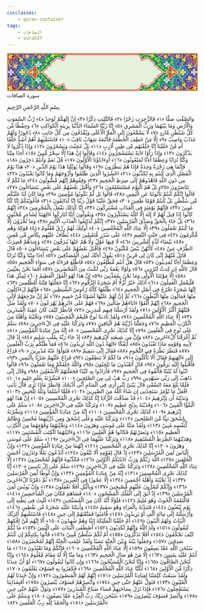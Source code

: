 ```yaml
---
cssclasses:
    - quran-container
tags:
    - الصافات
    - surah37
---
```

<div class="quran-container">
<span class="second-border"></span>
<span class="border"></span>
<div class="head-container">
<img src="https://raw.githubusercontent.com/LORDyyyyy/obsidian-the_quran_vault/main/src/webview/surah_head.png" height=100>
<div class="surah-name">
<span class="surah-name-fnt">سورة الصافات</span>
</div>
</div>
<div class="quran-content">
<div class="name-of-god"> <p> بِسْمِ اللَّهِ الرَّحْمَنِ الرَّحِيمِ </p></div>
<p>
<span class="sign" id="f1">وَالصَّفَّتِ صَفًّا <span>﴿</span>١<span>﴾</span></span>
<span class="sign" id="f2">فَالزَّجِرَتِ زَجْرًا <span>﴿</span>٢<span>﴾</span></span>
<span class="sign" id="f3">فَالتَّلِيَتِ ذِكْرًا <span>﴿</span>٣<span>﴾</span></span>
<span class="sign" id="f4">إِنَّ إِلَهَكُمْ لَوَحِدٌ <span>﴿</span>٤<span>﴾</span></span>
<span class="sign" id="f5">رَّبُّ السَّمَوَتِ وَالْأَرْضِ وَمَا بَيْنَهُمَا وَرَبُّ الْمَشَرِقِ <span>﴿</span>٥<span>﴾</span></span>
<span class="sign" id="f6">إِنَّا زَيَّنَّا السَّمَاءَ الدُّنْيَا بِزِينَةٍ الْكَوَاكِبِ <span>﴿</span>٦<span>﴾</span></span>
<span class="sign" id="f7">وَحِفْظًا مِّن كُلِّ شَيْطَنٍ مَّارِدٍ <span>﴿</span>٧<span>﴾</span></span>
<span class="sign" id="f8">لَّا يَسَّمَّعُونَ إِلَى الْمَلَإِ الْأَعْلَى وَيُقْذَفُونَ مِن كُلِّ جَانِبٍ <span>﴿</span>٨<span>﴾</span></span>
<span class="sign" id="f9">دُحُورًا وَلَهُمْ عَذَابٌ وَاصِبٌ <span>﴿</span>٩<span>﴾</span></span>
<span class="sign" id="f10">إِلَّا مَنْ خَطِفَ الْخَطْفَةَ فَأَتْبَعَهُ شِهَابٌ ثَاقِبٌ <span>﴿</span>١۰<span>﴾</span></span>
<span class="sign" id="f11">فَاسْتَفْتِهِمْ أَهُمْ أَشَدُّ خَلْقًا أَم مَّنْ خَلَقْنَا إِنَّا خَلَقْنَهُم مِّن طِينٍ لَّازِبٍ <span>﴿</span>١١<span>﴾</span></span>
<span class="sign" id="f12">بَلْ عَجِبْتَ وَيَسْخَرُونَ <span>﴿</span>١٢<span>﴾</span></span>
<span class="sign" id="f13">وَإِذَا ذُكِّرُوا لَا يَذْكُرُونَ <span>﴿</span>١٣<span>﴾</span></span>
<span class="sign" id="f14">وَإِذَا رَأَوْا ءَايَةً يَسْتَسْخِرُونَ <span>﴿</span>١٤<span>﴾</span></span>
<span class="sign" id="f15">وَقَالُوا إِنْ هَذَا إِلَّا سِحْرٌ مُّبِينٌ <span>﴿</span>١٥<span>﴾</span></span>
<span class="sign" id="f16">أَءِذَا مِتْنَا وَكُنَّا تُرَابًا وَعِظَمًا أَءِنَّا لَمَبْعُوثُونَ <span>﴿</span>١٦<span>﴾</span></span>
<span class="sign" id="f17">أَوَءَابَاؤُنَا الْأَوَّلُونَ <span>﴿</span>١٧<span>﴾</span></span>
<span class="sign" id="f18">قُلْ نَعَمْ وَأَنتُمْ دَخِرُونَ <span>﴿</span>١٨<span>﴾</span></span>
<span class="sign" id="f19">فَإِنَّمَا هِىَ زَجْرَةٌ وَحِدَةٌ فَإِذَا هُمْ يَنظُرُونَ <span>﴿</span>١٩<span>﴾</span></span>
<span class="sign" id="f20">وَقَالُوا يَوَيْلَنَا هَذَا يَوْمُ الدِّينِ <span>﴿</span>٢۰<span>﴾</span></span>
<span class="sign" id="f21">هَذَا يَوْمُ الْفَصْلِ الَّذِى كُنتُم بِهِ تُكَذِّبُونَ <span>﴿</span>٢١<span>﴾</span></span>
<span class="sign" id="f22">احْشُرُوا الَّذِينَ ظَلَمُوا وَأَزْوَجَهُمْ وَمَا كَانُوا يَعْبُدُونَ <span>﴿</span>٢٢<span>﴾</span></span>
<span class="sign" id="f23">مِن دُونِ اللَّهِ فَاهْدُوهُمْ إِلَى صِرَطِ الْجَحِيمِ <span>﴿</span>٢٣<span>﴾</span></span>
<span class="sign" id="f24">وَقِفُوهُمْ إِنَّهُم مَّسُْٔولُونَ <span>﴿</span>٢٤<span>﴾</span></span>
<span class="sign" id="f25">مَا لَكُمْ لَا تَنَاصَرُونَ <span>﴿</span>٢٥<span>﴾</span></span>
<span class="sign" id="f26">بَلْ هُمُ الْيَوْمَ مُسْتَسْلِمُونَ <span>﴿</span>٢٦<span>﴾</span></span>
<span class="sign" id="f27">وَأَقْبَلَ بَعْضُهُمْ عَلَى بَعْضٍ يَتَسَاءَلُونَ <span>﴿</span>٢٧<span>﴾</span></span>
<span class="sign" id="f28">قَالُوا إِنَّكُمْ كُنتُمْ تَأْتُونَنَا عَنِ الْيَمِينِ <span>﴿</span>٢٨<span>﴾</span></span>
<span class="sign" id="f29">قَالُوا بَل لَّمْ تَكُونُوا مُؤْمِنِينَ <span>﴿</span>٢٩<span>﴾</span></span>
<span class="sign" id="f30">وَمَا كَانَ لَنَا عَلَيْكُم مِّن سُلْطَنٍ بَلْ كُنتُمْ قَوْمًا طَغِينَ <span>﴿</span>٣۰<span>﴾</span></span>
<span class="sign" id="f31">فَحَقَّ عَلَيْنَا قَوْلُ رَبِّنَا إِنَّا لَذَائِقُونَ <span>﴿</span>٣١<span>﴾</span></span>
<span class="sign" id="f32">فَأَغْوَيْنَكُمْ إِنَّا كُنَّا غَوِينَ <span>﴿</span>٣٢<span>﴾</span></span>
<span class="sign" id="f33">فَإِنَّهُمْ يَوْمَئِذٍ فِى الْعَذَابِ مُشْتَرِكُونَ <span>﴿</span>٣٣<span>﴾</span></span>
<span class="sign" id="f34">إِنَّا كَذَلِكَ نَفْعَلُ بِالْمُجْرِمِينَ <span>﴿</span>٣٤<span>﴾</span></span>
<span class="sign" id="f35">إِنَّهُمْ كَانُوا إِذَا قِيلَ لَهُمْ لَا إِلَهَ إِلَّا اللَّهُ يَسْتَكْبِرُونَ <span>﴿</span>٣٥<span>﴾</span></span>
<span class="sign" id="f36">وَيَقُولُونَ أَئِنَّا لَتَارِكُوا ءَالِهَتِنَا لِشَاعِرٍ مَّجْنُونٍ <span>﴿</span>٣٦<span>﴾</span></span>
<span class="sign" id="f37">بَلْ جَاءَ بِالْحَقِّ وَصَدَّقَ الْمُرْسَلِينَ <span>﴿</span>٣٧<span>﴾</span></span>
<span class="sign" id="f38">إِنَّكُمْ لَذَائِقُوا الْعَذَابِ الْأَلِيمِ <span>﴿</span>٣٨<span>﴾</span></span>
<span class="sign" id="f39">وَمَا تُجْزَوْنَ إِلَّا مَا كُنتُمْ تَعْمَلُونَ <span>﴿</span>٣٩<span>﴾</span></span>
<span class="sign" id="f40">إِلَّا عِبَادَ اللَّهِ الْمُخْلَصِينَ <span>﴿</span>٤۰<span>﴾</span></span>
<span class="sign" id="f41">أُولَئِكَ لَهُمْ رِزْقٌ مَّعْلُومٌ <span>﴿</span>٤١<span>﴾</span></span>
<span class="sign" id="f42">فَوَكِهُ وَهُم مُّكْرَمُونَ <span>﴿</span>٤٢<span>﴾</span></span>
<span class="sign" id="f43">فِى جَنَّتِ النَّعِيمِ <span>﴿</span>٤٣<span>﴾</span></span>
<span class="sign" id="f44">عَلَى سُرُرٍ مُّتَقَبِلِينَ <span>﴿</span>٤٤<span>﴾</span></span>
<span class="sign" id="f45">يُطَافُ عَلَيْهِم بِكَأْسٍ مِّن مَّعِينٍ <span>﴿</span>٤٥<span>﴾</span></span>
<span class="sign" id="f46">بَيْضَاءَ لَذَّةٍ لِّلشَّرِبِينَ <span>﴿</span>٤٦<span>﴾</span></span>
<span class="sign" id="f47">لَا فِيهَا غَوْلٌ وَلَا هُمْ عَنْهَا يُنزَفُونَ <span>﴿</span>٤٧<span>﴾</span></span>
<span class="sign" id="f48">وَعِندَهُمْ قَصِرَتُ الطَّرْفِ عِينٌ <span>﴿</span>٤٨<span>﴾</span></span>
<span class="sign" id="f49">كَأَنَّهُنَّ بَيْضٌ مَّكْنُونٌ <span>﴿</span>٤٩<span>﴾</span></span>
<span class="sign" id="f50">فَأَقْبَلَ بَعْضُهُمْ عَلَى بَعْضٍ يَتَسَاءَلُونَ <span>﴿</span>٥۰<span>﴾</span></span>
<span class="sign" id="f51">قَالَ قَائِلٌ مِّنْهُمْ إِنِّى كَانَ لِى قَرِينٌ <span>﴿</span>٥١<span>﴾</span></span>
<span class="sign" id="f52">يَقُولُ أَءِنَّكَ لَمِنَ الْمُصَدِّقِينَ <span>﴿</span>٥٢<span>﴾</span></span>
<span class="sign" id="f53">أَءِذَا مِتْنَا وَكُنَّا تُرَابًا وَعِظَمًا أَءِنَّا لَمَدِينُونَ <span>﴿</span>٥٣<span>﴾</span></span>
<span class="sign" id="f54">قَالَ هَلْ أَنتُم مُّطَّلِعُونَ <span>﴿</span>٥٤<span>﴾</span></span>
<span class="sign" id="f55">فَاطَّلَعَ فَرَءَاهُ فِى سَوَاءِ الْجَحِيمِ <span>﴿</span>٥٥<span>﴾</span></span>
<span class="sign" id="f56">قَالَ تَاللَّهِ إِن كِدتَّ لَتُرْدِينِ <span>﴿</span>٥٦<span>﴾</span></span>
<span class="sign" id="f57">وَلَوْلَا نِعْمَةُ رَبِّى لَكُنتُ مِنَ الْمُحْضَرِينَ <span>﴿</span>٥٧<span>﴾</span></span>
<span class="sign" id="f58">أَفَمَا نَحْنُ بِمَيِّتِينَ <span>﴿</span>٥٨<span>﴾</span></span>
<span class="sign" id="f59">إِلَّا مَوْتَتَنَا الْأُولَى وَمَا نَحْنُ بِمُعَذَّبِينَ <span>﴿</span>٥٩<span>﴾</span></span>
<span class="sign" id="f60">إِنَّ هَذَا لَهُوَ الْفَوْزُ الْعَظِيمُ <span>﴿</span>٦۰<span>﴾</span></span>
<span class="sign" id="f61">لِمِثْلِ هَذَا فَلْيَعْمَلِ الْعَمِلُونَ <span>﴿</span>٦١<span>﴾</span></span>
<span class="sign" id="f62">أَذَلِكَ خَيْرٌ نُّزُلًا أَمْ شَجَرَةُ الزَّقُّومِ <span>﴿</span>٦٢<span>﴾</span></span>
<span class="sign" id="f63">إِنَّا جَعَلْنَهَا فِتْنَةً لِّلظَّلِمِينَ <span>﴿</span>٦٣<span>﴾</span></span>
<span class="sign" id="f64">إِنَّهَا شَجَرَةٌ تَخْرُجُ فِى أَصْلِ الْجَحِيمِ <span>﴿</span>٦٤<span>﴾</span></span>
<span class="sign" id="f65">طَلْعُهَا كَأَنَّهُ رُءُوسُ الشَّيَطِينِ <span>﴿</span>٦٥<span>﴾</span></span>
<span class="sign" id="f66">فَإِنَّهُمْ لَءَاكِلُونَ مِنْهَا فَمَالُِٔونَ مِنْهَا الْبُطُونَ <span>﴿</span>٦٦<span>﴾</span></span>
<span class="sign" id="f67">ثُمَّ إِنَّ لَهُمْ عَلَيْهَا لَشَوْبًا مِّنْ حَمِيمٍ <span>﴿</span>٦٧<span>﴾</span></span>
<span class="sign" id="f68">ثُمَّ إِنَّ مَرْجِعَهُمْ لَإِلَى الْجَحِيمِ <span>﴿</span>٦٨<span>﴾</span></span>
<span class="sign" id="f69">إِنَّهُمْ أَلْفَوْا ءَابَاءَهُمْ ضَالِّينَ <span>﴿</span>٦٩<span>﴾</span></span>
<span class="sign" id="f70">فَهُمْ عَلَى ءَاثَرِهِمْ يُهْرَعُونَ <span>﴿</span>٧۰<span>﴾</span></span>
<span class="sign" id="f71">وَلَقَدْ ضَلَّ قَبْلَهُمْ أَكْثَرُ الْأَوَّلِينَ <span>﴿</span>٧١<span>﴾</span></span>
<span class="sign" id="f72">وَلَقَدْ أَرْسَلْنَا فِيهِم مُّنذِرِينَ <span>﴿</span>٧٢<span>﴾</span></span>
<span class="sign" id="f73">فَانظُرْ كَيْفَ كَانَ عَقِبَةُ الْمُنذَرِينَ <span>﴿</span>٧٣<span>﴾</span></span>
<span class="sign" id="f74">إِلَّا عِبَادَ اللَّهِ الْمُخْلَصِينَ <span>﴿</span>٧٤<span>﴾</span></span>
<span class="sign" id="f75">وَلَقَدْ نَادَىنَا نُوحٌ فَلَنِعْمَ الْمُجِيبُونَ <span>﴿</span>٧٥<span>﴾</span></span>
<span class="sign" id="f76">وَنَجَّيْنَهُ وَأَهْلَهُ مِنَ الْكَرْبِ الْعَظِيمِ <span>﴿</span>٧٦<span>﴾</span></span>
<span class="sign" id="f77">وَجَعَلْنَا ذُرِّيَّتَهُ هُمُ الْبَاقِينَ <span>﴿</span>٧٧<span>﴾</span></span>
<span class="sign" id="f78">وَتَرَكْنَا عَلَيْهِ فِى الْءَاخِرِينَ <span>﴿</span>٧٨<span>﴾</span></span>
<span class="sign" id="f79">سَلَمٌ عَلَى نُوحٍ فِى الْعَلَمِينَ <span>﴿</span>٧٩<span>﴾</span></span>
<span class="sign" id="f80">إِنَّا كَذَلِكَ نَجْزِى الْمُحْسِنِينَ <span>﴿</span>٨۰<span>﴾</span></span>
<span class="sign" id="f81">إِنَّهُ مِنْ عِبَادِنَا الْمُؤْمِنِينَ <span>﴿</span>٨١<span>﴾</span></span>
<span class="sign" id="f82">ثُمَّ أَغْرَقْنَا الْءَاخَرِينَ <span>﴿</span>٨٢<span>﴾</span></span>
<span class="sign" id="f83">وَإِنَّ مِن شِيعَتِهِ لَإِبْرَهِيمَ <span>﴿</span>٨٣<span>﴾</span></span>
<span class="sign" id="f84">إِذْ جَاءَ رَبَّهُ بِقَلْبٍ سَلِيمٍ <span>﴿</span>٨٤<span>﴾</span></span>
<span class="sign" id="f85">إِذْ قَالَ لِأَبِيهِ وَقَوْمِهِ مَاذَا تَعْبُدُونَ <span>﴿</span>٨٥<span>﴾</span></span>
<span class="sign" id="f86">أَئِفْكًا ءَالِهَةً دُونَ اللَّهِ تُرِيدُونَ <span>﴿</span>٨٦<span>﴾</span></span>
<span class="sign" id="f87">فَمَا ظَنُّكُم بِرَبِّ الْعَلَمِينَ <span>﴿</span>٨٧<span>﴾</span></span>
<span class="sign" id="f88">فَنَظَرَ نَظْرَةً فِى النُّجُومِ <span>﴿</span>٨٨<span>﴾</span></span>
<span class="sign" id="f89">فَقَالَ إِنِّى سَقِيمٌ <span>﴿</span>٨٩<span>﴾</span></span>
<span class="sign" id="f90">فَتَوَلَّوْا عَنْهُ مُدْبِرِينَ <span>﴿</span>٩۰<span>﴾</span></span>
<span class="sign" id="f91">فَرَاغَ إِلَى ءَالِهَتِهِمْ فَقَالَ أَلَا تَأْكُلُونَ <span>﴿</span>٩١<span>﴾</span></span>
<span class="sign" id="f92">مَا لَكُمْ لَا تَنطِقُونَ <span>﴿</span>٩٢<span>﴾</span></span>
<span class="sign" id="f93">فَرَاغَ عَلَيْهِمْ ضَرْبًا بِالْيَمِينِ <span>﴿</span>٩٣<span>﴾</span></span>
<span class="sign" id="f94">فَأَقْبَلُوا إِلَيْهِ يَزِفُّونَ <span>﴿</span>٩٤<span>﴾</span></span>
<span class="sign" id="f95">قَالَ أَتَعْبُدُونَ مَا تَنْحِتُونَ <span>﴿</span>٩٥<span>﴾</span></span>
<span class="sign" id="f96">وَاللَّهُ خَلَقَكُمْ وَمَا تَعْمَلُونَ <span>﴿</span>٩٦<span>﴾</span></span>
<span class="sign" id="f97">قَالُوا ابْنُوا لَهُ بُنْيَنًا فَأَلْقُوهُ فِى الْجَحِيمِ <span>﴿</span>٩٧<span>﴾</span></span>
<span class="sign" id="f98">فَأَرَادُوا بِهِ كَيْدًا فَجَعَلْنَهُمُ الْأَسْفَلِينَ <span>﴿</span>٩٨<span>﴾</span></span>
<span class="sign" id="f99">وَقَالَ إِنِّى ذَاهِبٌ إِلَى رَبِّى سَيَهْدِينِ <span>﴿</span>٩٩<span>﴾</span></span>
<span class="sign" id="f100">رَبِّ هَبْ لِى مِنَ الصَّلِحِينَ <span>﴿</span>١۰۰<span>﴾</span></span>
<span class="sign" id="f101">فَبَشَّرْنَهُ بِغُلَمٍ حَلِيمٍ <span>﴿</span>١۰١<span>﴾</span></span>
<span class="sign" id="f102">فَلَمَّا بَلَغَ مَعَهُ السَّعْىَ قَالَ يَبُنَىَّ إِنِّى أَرَى فِى الْمَنَامِ أَنِّى أَذْبَحُكَ فَانظُرْ مَاذَا تَرَى قَالَ يَأَبَتِ افْعَلْ مَا تُؤْمَرُ سَتَجِدُنِى إِن شَاءَ اللَّهُ مِنَ الصَّبِرِينَ <span>﴿</span>١۰٢<span>﴾</span></span>
<span class="sign" id="f103">فَلَمَّا أَسْلَمَا وَتَلَّهُ لِلْجَبِينِ <span>﴿</span>١۰٣<span>﴾</span></span>
<span class="sign" id="f104">وَنَدَيْنَهُ أَن يَإِبْرَهِيمُ <span>﴿</span>١۰٤<span>﴾</span></span>
<span class="sign" id="f105">قَدْ صَدَّقْتَ الرُّءْيَا إِنَّا كَذَلِكَ نَجْزِى الْمُحْسِنِينَ <span>﴿</span>١۰٥<span>﴾</span></span>
<span class="sign" id="f106">إِنَّ هَذَا لَهُوَ الْبَلَؤُا الْمُبِينُ <span>﴿</span>١۰٦<span>﴾</span></span>
<span class="sign" id="f107">وَفَدَيْنَهُ بِذِبْحٍ عَظِيمٍ <span>﴿</span>١۰٧<span>﴾</span></span>
<span class="sign" id="f108">وَتَرَكْنَا عَلَيْهِ فِى الْءَاخِرِينَ <span>﴿</span>١۰٨<span>﴾</span></span>
<span class="sign" id="f109">سَلَمٌ عَلَى إِبْرَهِيمَ <span>﴿</span>١۰٩<span>﴾</span></span>
<span class="sign" id="f110">كَذَلِكَ نَجْزِى الْمُحْسِنِينَ <span>﴿</span>١١۰<span>﴾</span></span>
<span class="sign" id="f111">إِنَّهُ مِنْ عِبَادِنَا الْمُؤْمِنِينَ <span>﴿</span>١١١<span>﴾</span></span>
<span class="sign" id="f112">وَبَشَّرْنَهُ بِإِسْحَقَ نَبِيًّا مِّنَ الصَّلِحِينَ <span>﴿</span>١١٢<span>﴾</span></span>
<span class="sign" id="f113">وَبَرَكْنَا عَلَيْهِ وَعَلَى إِسْحَقَ وَمِن ذُرِّيَّتِهِمَا مُحْسِنٌ وَظَالِمٌ لِّنَفْسِهِ مُبِينٌ <span>﴿</span>١١٣<span>﴾</span></span>
<span class="sign" id="f114">وَلَقَدْ مَنَنَّا عَلَى مُوسَى وَهَرُونَ <span>﴿</span>١١٤<span>﴾</span></span>
<span class="sign" id="f115">وَنَجَّيْنَهُمَا وَقَوْمَهُمَا مِنَ الْكَرْبِ الْعَظِيمِ <span>﴿</span>١١٥<span>﴾</span></span>
<span class="sign" id="f116">وَنَصَرْنَهُمْ فَكَانُوا هُمُ الْغَلِبِينَ <span>﴿</span>١١٦<span>﴾</span></span>
<span class="sign" id="f117">وَءَاتَيْنَهُمَا الْكِتَبَ الْمُسْتَبِينَ <span>﴿</span>١١٧<span>﴾</span></span>
<span class="sign" id="f118">وَهَدَيْنَهُمَا الصِّرَطَ الْمُسْتَقِيمَ <span>﴿</span>١١٨<span>﴾</span></span>
<span class="sign" id="f119">وَتَرَكْنَا عَلَيْهِمَا فِى الْءَاخِرِينَ <span>﴿</span>١١٩<span>﴾</span></span>
<span class="sign" id="f120">سَلَمٌ عَلَى مُوسَى وَهَرُونَ <span>﴿</span>١٢۰<span>﴾</span></span>
<span class="sign" id="f121">إِنَّا كَذَلِكَ نَجْزِى الْمُحْسِنِينَ <span>﴿</span>١٢١<span>﴾</span></span>
<span class="sign" id="f122">إِنَّهُمَا مِنْ عِبَادِنَا الْمُؤْمِنِينَ <span>﴿</span>١٢٢<span>﴾</span></span>
<span class="sign" id="f123">وَإِنَّ إِلْيَاسَ لَمِنَ الْمُرْسَلِينَ <span>﴿</span>١٢٣<span>﴾</span></span>
<span class="sign" id="f124">إِذْ قَالَ لِقَوْمِهِ أَلَا تَتَّقُونَ <span>﴿</span>١٢٤<span>﴾</span></span>
<span class="sign" id="f125">أَتَدْعُونَ بَعْلًا وَتَذَرُونَ أَحْسَنَ الْخَلِقِينَ <span>﴿</span>١٢٥<span>﴾</span></span>
<span class="sign" id="f126">اللَّهَ رَبَّكُمْ وَرَبَّ ءَابَائِكُمُ الْأَوَّلِينَ <span>﴿</span>١٢٦<span>﴾</span></span>
<span class="sign" id="f127">فَكَذَّبُوهُ فَإِنَّهُمْ لَمُحْضَرُونَ <span>﴿</span>١٢٧<span>﴾</span></span>
<span class="sign" id="f128">إِلَّا عِبَادَ اللَّهِ الْمُخْلَصِينَ <span>﴿</span>١٢٨<span>﴾</span></span>
<span class="sign" id="f129">وَتَرَكْنَا عَلَيْهِ فِى الْءَاخِرِينَ <span>﴿</span>١٢٩<span>﴾</span></span>
<span class="sign" id="f130">سَلَمٌ عَلَى إِلْ يَاسِينَ <span>﴿</span>١٣۰<span>﴾</span></span>
<span class="sign" id="f131">إِنَّا كَذَلِكَ نَجْزِى الْمُحْسِنِينَ <span>﴿</span>١٣١<span>﴾</span></span>
<span class="sign" id="f132">إِنَّهُ مِنْ عِبَادِنَا الْمُؤْمِنِينَ <span>﴿</span>١٣٢<span>﴾</span></span>
<span class="sign" id="f133">وَإِنَّ لُوطًا لَّمِنَ الْمُرْسَلِينَ <span>﴿</span>١٣٣<span>﴾</span></span>
<span class="sign" id="f134">إِذْ نَجَّيْنَهُ وَأَهْلَهُ أَجْمَعِينَ <span>﴿</span>١٣٤<span>﴾</span></span>
<span class="sign" id="f135">إِلَّا عَجُوزًا فِى الْغَبِرِينَ <span>﴿</span>١٣٥<span>﴾</span></span>
<span class="sign" id="f136">ثُمَّ دَمَّرْنَا الْءَاخَرِينَ <span>﴿</span>١٣٦<span>﴾</span></span>
<span class="sign" id="f137">وَإِنَّكُمْ لَتَمُرُّونَ عَلَيْهِم مُّصْبِحِينَ <span>﴿</span>١٣٧<span>﴾</span></span>
<span class="sign" id="f138">وَبِالَّيْلِ أَفَلَا تَعْقِلُونَ <span>﴿</span>١٣٨<span>﴾</span></span>
<span class="sign" id="f139">وَإِنَّ يُونُسَ لَمِنَ الْمُرْسَلِينَ <span>﴿</span>١٣٩<span>﴾</span></span>
<span class="sign" id="f140">إِذْ أَبَقَ إِلَى الْفُلْكِ الْمَشْحُونِ <span>﴿</span>١٤۰<span>﴾</span></span>
<span class="sign" id="f141">فَسَاهَمَ فَكَانَ مِنَ الْمُدْحَضِينَ <span>﴿</span>١٤١<span>﴾</span></span>
<span class="sign" id="f142">فَالْتَقَمَهُ الْحُوتُ وَهُوَ مُلِيمٌ <span>﴿</span>١٤٢<span>﴾</span></span>
<span class="sign" id="f143">فَلَوْلَا أَنَّهُ كَانَ مِنَ الْمُسَبِّحِينَ <span>﴿</span>١٤٣<span>﴾</span></span>
<span class="sign" id="f144">لَلَبِثَ فِى بَطْنِهِ إِلَى يَوْمِ يُبْعَثُونَ <span>﴿</span>١٤٤<span>﴾</span></span>
<span class="sign" id="f145">فَنَبَذْنَهُ بِالْعَرَاءِ وَهُوَ سَقِيمٌ <span>﴿</span>١٤٥<span>﴾</span></span>
<span class="sign" id="f146">وَأَنبَتْنَا عَلَيْهِ شَجَرَةً مِّن يَقْطِينٍ <span>﴿</span>١٤٦<span>﴾</span></span>
<span class="sign" id="f147">وَأَرْسَلْنَهُ إِلَى مِائَةِ أَلْفٍ أَوْ يَزِيدُونَ <span>﴿</span>١٤٧<span>﴾</span></span>
<span class="sign" id="f148">فََٔامَنُوا فَمَتَّعْنَهُمْ إِلَى حِينٍ <span>﴿</span>١٤٨<span>﴾</span></span>
<span class="sign" id="f149">فَاسْتَفْتِهِمْ أَلِرَبِّكَ الْبَنَاتُ وَلَهُمُ الْبَنُونَ <span>﴿</span>١٤٩<span>﴾</span></span>
<span class="sign" id="f150">أَمْ خَلَقْنَا الْمَلَئِكَةَ إِنَثًا وَهُمْ شَهِدُونَ <span>﴿</span>١٥۰<span>﴾</span></span>
<span class="sign" id="f151">أَلَا إِنَّهُم مِّنْ إِفْكِهِمْ لَيَقُولُونَ <span>﴿</span>١٥١<span>﴾</span></span>
<span class="sign" id="f152">وَلَدَ اللَّهُ وَإِنَّهُمْ لَكَذِبُونَ <span>﴿</span>١٥٢<span>﴾</span></span>
<span class="sign" id="f153">أَصْطَفَى الْبَنَاتِ عَلَى الْبَنِينَ <span>﴿</span>١٥٣<span>﴾</span></span>
<span class="sign" id="f154">مَا لَكُمْ كَيْفَ تَحْكُمُونَ <span>﴿</span>١٥٤<span>﴾</span></span>
<span class="sign" id="f155">أَفَلَا تَذَكَّرُونَ <span>﴿</span>١٥٥<span>﴾</span></span>
<span class="sign" id="f156">أَمْ لَكُمْ سُلْطَنٌ مُّبِينٌ <span>﴿</span>١٥٦<span>﴾</span></span>
<span class="sign" id="f157">فَأْتُوا بِكِتَبِكُمْ إِن كُنتُمْ صَدِقِينَ <span>﴿</span>١٥٧<span>﴾</span></span>
<span class="sign" id="f158">وَجَعَلُوا بَيْنَهُ وَبَيْنَ الْجِنَّةِ نَسَبًا وَلَقَدْ عَلِمَتِ الْجِنَّةُ إِنَّهُمْ لَمُحْضَرُونَ <span>﴿</span>١٥٨<span>﴾</span></span>
<span class="sign" id="f159">سُبْحَنَ اللَّهِ عَمَّا يَصِفُونَ <span>﴿</span>١٥٩<span>﴾</span></span>
<span class="sign" id="f160">إِلَّا عِبَادَ اللَّهِ الْمُخْلَصِينَ <span>﴿</span>١٦۰<span>﴾</span></span>
<span class="sign" id="f161">فَإِنَّكُمْ وَمَا تَعْبُدُونَ <span>﴿</span>١٦١<span>﴾</span></span>
<span class="sign" id="f162">مَا أَنتُمْ عَلَيْهِ بِفَتِنِينَ <span>﴿</span>١٦٢<span>﴾</span></span>
<span class="sign" id="f163">إِلَّا مَنْ هُوَ صَالِ الْجَحِيمِ <span>﴿</span>١٦٣<span>﴾</span></span>
<span class="sign" id="f164">وَمَا مِنَّا إِلَّا لَهُ مَقَامٌ مَّعْلُومٌ <span>﴿</span>١٦٤<span>﴾</span></span>
<span class="sign" id="f165">وَإِنَّا لَنَحْنُ الصَّافُّونَ <span>﴿</span>١٦٥<span>﴾</span></span>
<span class="sign" id="f166">وَإِنَّا لَنَحْنُ الْمُسَبِّحُونَ <span>﴿</span>١٦٦<span>﴾</span></span>
<span class="sign" id="f167">وَإِن كَانُوا لَيَقُولُونَ <span>﴿</span>١٦٧<span>﴾</span></span>
<span class="sign" id="f168">لَوْ أَنَّ عِندَنَا ذِكْرًا مِّنَ الْأَوَّلِينَ <span>﴿</span>١٦٨<span>﴾</span></span>
<span class="sign" id="f169">لَكُنَّا عِبَادَ اللَّهِ الْمُخْلَصِينَ <span>﴿</span>١٦٩<span>﴾</span></span>
<span class="sign" id="f170">فَكَفَرُوا بِهِ فَسَوْفَ يَعْلَمُونَ <span>﴿</span>١٧۰<span>﴾</span></span>
<span class="sign" id="f171">وَلَقَدْ سَبَقَتْ كَلِمَتُنَا لِعِبَادِنَا الْمُرْسَلِينَ <span>﴿</span>١٧١<span>﴾</span></span>
<span class="sign" id="f172">إِنَّهُمْ لَهُمُ الْمَنصُورُونَ <span>﴿</span>١٧٢<span>﴾</span></span>
<span class="sign" id="f173">وَإِنَّ جُندَنَا لَهُمُ الْغَلِبُونَ <span>﴿</span>١٧٣<span>﴾</span></span>
<span class="sign" id="f174">فَتَوَلَّ عَنْهُمْ حَتَّى حِينٍ <span>﴿</span>١٧٤<span>﴾</span></span>
<span class="sign" id="f175">وَأَبْصِرْهُمْ فَسَوْفَ يُبْصِرُونَ <span>﴿</span>١٧٥<span>﴾</span></span>
<span class="sign" id="f176">أَفَبِعَذَابِنَا يَسْتَعْجِلُونَ <span>﴿</span>١٧٦<span>﴾</span></span>
<span class="sign" id="f177">فَإِذَا نَزَلَ بِسَاحَتِهِمْ فَسَاءَ صَبَاحُ الْمُنذَرِينَ <span>﴿</span>١٧٧<span>﴾</span></span>
<span class="sign" id="f178">وَتَوَلَّ عَنْهُمْ حَتَّى حِينٍ <span>﴿</span>١٧٨<span>﴾</span></span>
<span class="sign" id="f179">وَأَبْصِرْ فَسَوْفَ يُبْصِرُونَ <span>﴿</span>١٧٩<span>﴾</span></span>
<span class="sign" id="f180">سُبْحَنَ رَبِّكَ رَبِّ الْعِزَّةِ عَمَّا يَصِفُونَ <span>﴿</span>١٨۰<span>﴾</span></span>
<span class="sign" id="f181">وَسَلَمٌ عَلَى الْمُرْسَلِينَ <span>﴿</span>١٨١<span>﴾</span></span>
<span class="sign" id="f182">وَالْحَمْدُ لِلَّهِ رَبِّ الْعَلَمِينَ <span>﴿</span>١٨٢<span>﴾</span></span>

</p>
</div>
<span class="border" style="margin-top:25px;"></span>
<span class="second-border-bottom"></span>
</div>

